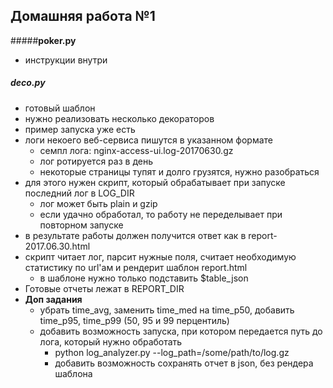 ## Домашняя работа №1

#####**poker.py**
* инструкции внутри
##### **deco.py**
* готовый шаблон
* нужно реализовать несколько декораторов
* пример запуска уже есть
* логи некоего веб-сервиса пишутся в указанном формате
  * семпл лога: nginx-access-ui.log-20170630.gz
  * лог ротируется раз в день
  * некоторые страницы тупят и долго грузятся, нужно разобраться
* для этого нужен скрипт, который обрабатывает при запуске последний лог в LOG_DIR
   * лог может быть plain и gzip
   * если удачно обработал, то работу не переделывает при повторном запуске
* в результате работы должен получится ответ как в report-2017.06.30.html
* скрипт читает лог, парсит нужные поля, считает необходимую статистику по url'ам и рендерит шаблон report.html
   * в шаблоне нужно только подставить $table_json
* Готовые отчеты лежат в REPORT_DIR
* **Доп задания**
   * убрать time_avg, заменить time_med на time_p50, добавить time_p95, time_p99 (50, 95 и 99 перцентиль)
   * добавить возможность запуска, при котором передается путь до лога, который нужно обработать
      * python log_analyzer.py --log_path=/some/path/to/log.gz
      * добавить возможность сохранять отчет в json, без рендера шаблона
